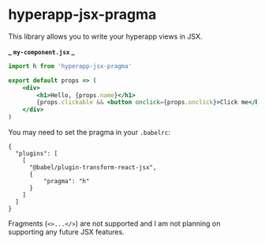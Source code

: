 # hyperapp-jsx-pragma

This library allows you to write your hyperapp views in JSX.

**_ `my-component.jsx` _**

```jsx
import h from 'hyperapp-jsx-pragma'

export default props => (
    <div>
        <h1>Hello, {props.name}</h1>
        {props.clickable && <button onclick={props.onclick}>Click me</button>}
    </div>
)
```

You may need to set the pragma in your `.babelrc`:

```
{
  "plugins": [
    [
      "@babel/plugin-transform-react-jsx",
      {
          "pragma": "h"
      }
    ]
  ]
}
```

Fragments (`<>...</>`) are not supported and I am not planning on supporting any future JSX features.
